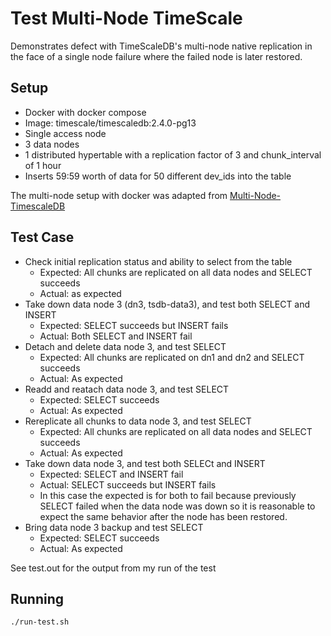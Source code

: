 # Test Multi-Node TimeScale

Demonstrates defect with TimeScaleDB's multi-node native replication in the face of a single node failure where the failed node is later restored.

## Setup

* Docker with docker compose
* Image: timescale/timescaledb:2.4.0-pg13
* Single access node
* 3 data nodes
* 1 distributed hypertable with a replication factor of 3 and chunk_interval of 1 hour
* Inserts 59:59 worth of data for 50 different dev_ids into the table

The multi-node setup with docker was adapted from [Multi-Node-TimescaleDB](https://github.com/binakot/Multi-Node-TimescaleDB)

## Test Case

* Check initial replication status and ability to select from the table
  * Expected: All chunks are replicated on all data nodes and SELECT succeeds
  * Actual: as expected
* Take down data node 3 (dn3, tsdb-data3), and test both SELECT and INSERT
  * Expected: SELECT succeeds but INSERT fails
  * Actual: Both SELECT and INSERT fail
* Detach and delete data node 3, and test SELECT
  * Expected: All chunks are replicated on dn1 and dn2 and SELECT succeeds
  * Actual: As expected
* Readd and reatach data node 3, and test SELECT
  * Expected: SELECT succeeds
  * Actual: As expected
* Rereplicate all chunks to data node 3, and test SELECT
  * Expected: All chunks are replicated on all data nodes and SELECT succeeds
  * Actual: As expected
* Take down data node 3, and test both SELECt and INSERT
  * Expected: SELECT and INSERT fail
  * Actual: SELECT succeeds but INSERT fails
  * In this case the expected is for both to fail because previously SELECT failed when the data node was down so it is reasonable to expect the same behavior after the node has been restored.
* Bring data node 3 backup and test SELECT
  * Expected: SELECT succeeds
  * Actual: As expected

See test.out for the output from my run of the test

## Running

```
./run-test.sh
```